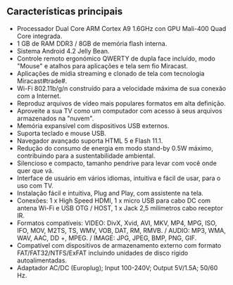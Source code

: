 ## Características principais

- Processador Dual Core ARM Cortex A9 1.6GHz con GPU Mali-400 Quad Core integrada.
- 1 GB de RAM DDR3 / 8GB de memória flash interna.
- Sistema Android 4.2 Jelly Bean.
- Controle remoto ergonómico QWERTY de dupla face incluído, modo "Mouse" e atalhos para aplicações e tela sem fio Miracast.
- Aplicações de mídia streaming e clonado de tela com tecnologia Miracast#trade#.
- Wi-Fi 802.11b/g/n construído para a velocidade máxima de sua conexão com a Internet.
- Reproduz arquivos de vídeo mais populares formatos em alta definição.
- Aproveite a sua TV como um computador com acesso à seus arquivos armazenados na "nuvem".
- Memória expansível com dispositivos USB externos.
- Suporta teclado e mouse USB.
- Navegador avançado suporta HTML 5 e Flash 11.1.
- Redução do consumo de energia em modo stand-by 0.5W máximo, contribuindo para a sustentabilidade ambiental.
- Silencioso e compacto, tamanho pendrive para levar com você onde quer que vá.
- Interface de usuário em vários idiomas, intuitiva e fácil de usar, para o uso com TV.
- Instalação fácil e intuitiva, Plug and Play, com assistente na tela.
- Conexões: 1 x High Speed HDMI, 1 x micro USB para cabo DC com antena Wi-Fi e USB OTG / HOST, 1 x Jack 2,5 milímetros cabo receptor IR.
- Formatos compatíveis: VIDEO: DivX, Xvid, AVI, MKV, MP4, MPG, ISO, IFO, MOV, M2TS, TS, WMV, VOB, DAT, RM, RMVB. / AUDIO: MP3, WMA, WAV, AAC, DD +, MPEG. / IMAGE: JPG, JPEG, BMP, PNG, GIF.
- Compatível com dispositivos de armazenamento externo com formato FAT/FAT32/NTFS/ExFAT incluindo unidades de disco rígido autoalimentadas.
- Adaptador AC/DC (Europlug); Input 100-240V; Output 5V/1.5A; 50/60 Hz.

